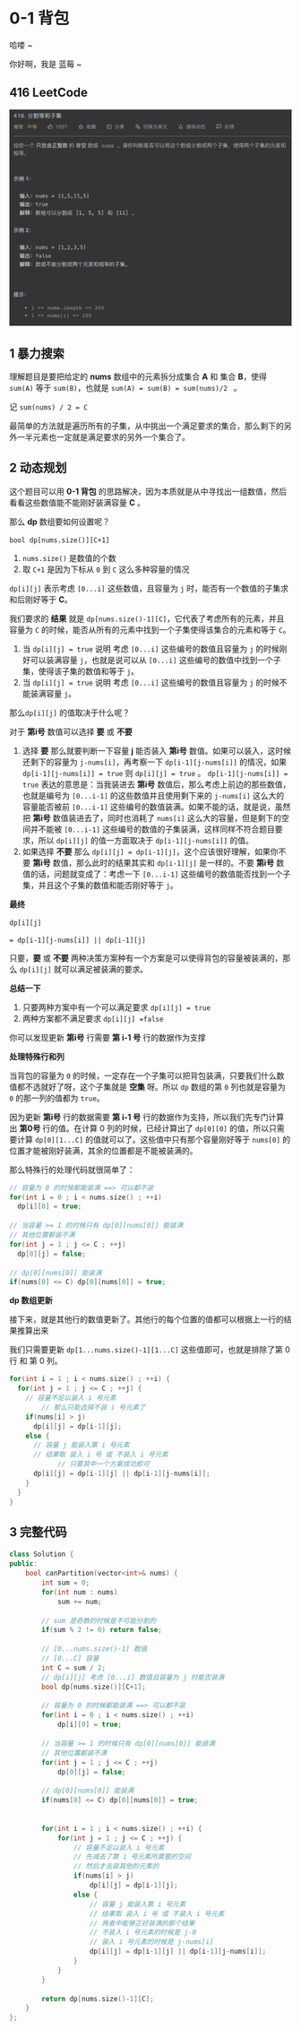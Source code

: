 # 0-1 背包

哈喽 ~

你好啊，我是 蓝莓 ~



## 416 LeetCode

![](./content.assets/image-20220926212029772.png)



## 1 暴力搜索

理解题目是要把给定的 **nums** 数组中的元素拆分成集合 **A** 和 集合 **B**，使得 `sum(A)` 等于 `sum(B)`，也就是 `sum(A) = sum(B) = sum(nums)/2 ` 。

记 `sum(nums) / 2 = C`

最简单的方法就是遍历所有的子集，从中挑出一个满足要求的集合，那么剩下的另外一半元素也一定就是满足要求的另外一个集合了。

## 2 动态规划

这个题目可以用 **0-1 背包** 的思路解决，因为本质就是从中寻找出一组数值，然后看看这些数值能不能刚好装满容量 **C** 。

那么 **dp** 数组要如何设置呢？

`bool dp[nums.size()][C+1]`

1. `nums.size()` 是数值的个数
2. 取 `C+1` 是因为下标从 `0` 到 `C` 这么多种容量的情况

`dp[i][j]` 表示考虑 `[0...i]` 这些数值，且容量为 `j` 时，能否有一个数值的子集求和后刚好等于 **C**。

我们要求的 **结果** 就是 `dp[nums.size()-1][C]`，它代表了考虑所有的元素，并且容量为 `C` 的时候，能否从所有的元素中找到一个子集使得该集合的元素和等于 `C`。

1. 当 `dp[i][j] = true` 说明 考虑 `[0...i]` 这些编号的数值且容量为 `j` 的时候刚好可以装满容量 `j`，也就是说可以从 `[0...i]` 这些编号的数值中找到一个子集，使得该子集的数值和等于 `j`。
2. 当 `dp[i][j] = true` 说明 考虑 `[0...i]` 这些编号的数值且容量为 `j` 的时候不能装满容量 `j`。

那么`dp[i][j]` 的值取决于什么呢？

对于 **第i号** 数值可以选择 **要** 或 **不要**

1. 选择 **要** 那么就要判断一下容量 **j** 能否装入 **第i号** 数值。如果可以装入，这时候还剩下的容量为 `j-nums[i]`，再考察一下 `dp[i-1][j-nums[i]]` 的情况，如果 `dp[i-1][j-nums[i]] = true` 则 `dp[i][j] = true` 。 `dp[i-1][j-nums[i]] = true` 表达的意思是：当我装进去 **第i号** 数值后，那么考虑上前边的那些数值，也就是编号为 `[0...i-1]` 的这些数值并且使用剩下来的 `j-nums[i]` 这么大的容量能否被前 `[0...i-1]` 这些编号的数值装满。如果不能的话，就是说，虽然把 **第i号** 数值装进去了，同时也消耗了 `nums[i]` 这么大的容量，但是剩下的空间并不能被 `[0...i-1]` 这些编号的数值的子集装满，这样同样不符合题目要求，所以 `dp[i][j]` 的值一方面取决于 `dp[i-1][j-nums[i]]` 的值。
2. 如果选择 **不要** 那么 `dp[i][j] = dp[i-1][j]`，这个应该很好理解，如果你不要 **第i号** 数值，那么此时的结果其实和 `dp[i-1][j]` 是一样的。不要 **第i号** 数值的话，问题就变成了：考虑一下 `[0...i-1]` 这些编号的数值能否找到一个子集，并且这个子集的数值和能否刚好等于 `j`。

**最终**

`dp[i][j] `

`= dp[i-1][j-nums[i]] || dp[i-1][j]`

只要，**要** 或 **不要** 两种决策方案种有一个方案是可以使得背包的容量被装满的，那么 `dp[i][j]` 就可以满足被装满的要求。

**总结一下**

1. 只要两种方案中有一个可以满足要求 `dp[i][j] = true`
2. 两种方案都不满足要求 `dp[i][j] =false`

你可以发现更新 **第i号** 行需要 **第 i-1 号** 行的数据作为支撑

**处理特殊行和列**

当背包的容量为 `0` 的时候，一定存在一个子集可以把背包装满，只要我们什么数值都不选就好了呀，这个子集就是 **空集** 呀。所以 `dp` 数组的第 `0` 列也就是容量为 `0` 的那一列的值都为 `true`。

因为更新 **第i号** 行的数据需要 **第 i-1 号** 行的数据作为支持，所以我们先专门计算出 **第0号** 行的值。在计算 0 列的时候，已经计算出了 `dp[0][0]` 的值，所以只需要计算 `dp[0][1...C]` 的值就可以了。这些值中只有那个容量刚好等于 `nums[0]` 的位置才能被刚好装满，其余的位置都是不能被装满的。

那么特殊行的处理代码就很简单了：

```c++
// 容量为 0 的时候都能装满 ==> 可以都不装
for(int i = 0 ; i < nums.size() ; ++i)
  dp[i][0] = true;

// 当容量 >= 1 的时候只有 dp[0][nums[0]] 能装满
// 其他位置都装不满
for(int j = 1 ; j <= C ; ++j)
  dp[0][j] = false;

// dp[0][nums[0]] 能装满
if(nums[0] <= C) dp[0][nums[0]] = true;
```



**dp 数组更新**

接下来，就是其他行的数值更新了。其他行的每个位置的值都可以根据上一行的结果推算出来

我们只需要更新 `dp[1...nums.size()-1][1...C]` 这些值即可，也就是排除了第 0 行 和 第 0 列。

```c++
for(int i = 1 ; i < nums.size() ; ++i) {
  for(int j = 1 ; j <= C ; ++j) {
    // 容量不足以装入 i 号元素
		// 那么只能选择不装 i 号元素了
    if(nums[i] > j)
      dp[i][j] = dp[i-1][j];
    else {
      // 容量 j 能装入第 i 号元素
      // 结果取 装入 i 号 或 不装入 i 号元素
			// 只要其中一个方案成功即可
      dp[i][j] = dp[i-1][j] || dp[i-1][j-nums[i]];
    }
  }
}
```



## 3 完整代码

```c++
class Solution {
public:
    bool canPartition(vector<int>& nums) {
        int sum = 0;
        for(int num : nums)
            sum += num;

        // sum 是奇数的时候是不可能分割的
        if(sum % 2 != 0) return false;

        // [0...nums.size()-1] 数值
        // [0...C] 容量
        int C = sum / 2;
        // dp[i][j] 考虑 [0...i] 数值且容量为 j 时能否装满
        bool dp[nums.size()][C+1];

        // 容量为 0 的时候都能装满 ==> 可以都不装
        for(int i = 0 ; i < nums.size() ; ++i)
            dp[i][0] = true;

        // 当容量 >= 1 的时候只有 dp[0][nums[0]] 能装满
        // 其他位置都装不满
        for(int j = 1 ; j <= C ; ++j)
            dp[0][j] = false;

        // dp[0][nums[0]] 能装满
        if(nums[0] <= C) dp[0][nums[0]] = true;


        for(int i = 1 ; i < nums.size() ; ++i) {
            for(int j = 1 ; j <= C ; ++j) {
                // 容量不足以装入 i 号元素
                // 先减去了第 i 号元素所需要的空间
                // 然后才去装其他的元素的
                if(nums[i] > j)
                    dp[i][j] = dp[i-1][j];
                else {
                    // 容量 j 能装入第 i 号元素
                    // 结果取 装入 i 号 或 不装入 i 号元素
                    // 两者中能够正好装满的那个结果
                    // 不装入 i 号元素的时候是 j-0
                    // 装入 i 号元素的时候是 j-nums[i]
                    dp[i][j] = dp[i-1][j] || dp[i-1][j-nums[i]];
                }
            }
        }

        return dp[nums.size()-1][C];
    }
};
```









